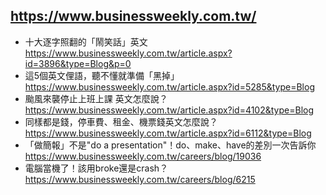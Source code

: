 ## https://www.businessweekly.com.tw/
- 十大逐字照翻的「鬧笑話」英文
  <br>https://www.businessweekly.com.tw/article.aspx?id=3896&type=Blog&p=0
- 這5個英文俚語，聽不懂就準備「黑掉」
  <br>https://www.businessweekly.com.tw/article.aspx?id=5285&type=Blog
- 颱風來襲停止上班上課 英文怎麼說？
  <br>https://www.businessweekly.com.tw/article.aspx?id=4102&type=Blog
- 同樣都是錢，停車費、租金、機票錢英文怎麼說？
  <br>https://www.businessweekly.com.tw/article.aspx?id=6112&type=Blog
- 「做簡報」不是"do a presentation"！do、make、have的差別一次告訴你
  <br>https://www.businessweekly.com.tw/careers/blog/19036
- 電腦當機了！該用broke還是crash？
  <br>https://www.businessweekly.com.tw/careers/blog/6215

